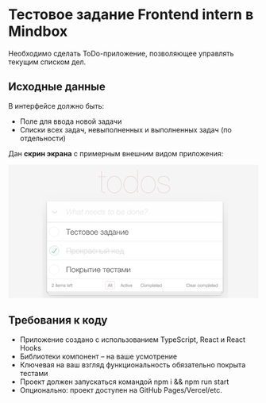 # Тестовое задание Frontend intern в Mindbox

Необходимо сделать ToDo-приложение, позволяющее управлять текущим списком дел.

## Исходные данные

В интерфейсе должно быть:
 - Поле для ввода новой задачи
 - Списки всех задач, невыполненных и выполненных задач (по отдельности)

Дан **скрин экрана** с примерным внешним видом приложения:

![Скрин примера](README_static/screen.jpg)

## Требования к коду

 - Приложение создано с использованием TypeScript, React и React Hooks
 - Библиотеки компонент – на ваше усмотрение
 - Ключевая на ваш взгляд функциональность обязательно покрыта тестами
 - Проект должен запускаться командой npm i && npm run start
 - Опционально: проект доступен на GitHub Pages/Vercel/etc.
